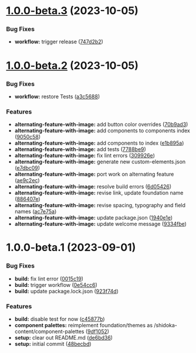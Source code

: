 # [1.0.0-beta.3](https://github.com/kyndryl-design-system/shidoka-content/compare/v1.0.0-beta.2...v1.0.0-beta.3) (2023-10-05)


### Bug Fixes

* **workflow:** trigger release ([747d2b2](https://github.com/kyndryl-design-system/shidoka-content/commit/747d2b277024ce1975845fb2531e7332afb52302))

# [1.0.0-beta.2](https://github.com/kyndryl-design-system/shidoka-content/compare/v1.0.0-beta.1...v1.0.0-beta.2) (2023-10-05)


### Bug Fixes

* **workflow:** restore Tests ([a3c5688](https://github.com/kyndryl-design-system/shidoka-content/commit/a3c5688af5c2643803887d3713f5b9b269b4ee69))


### Features

* **alternating-feature-with-image:** add button color overrides ([70b9ad3](https://github.com/kyndryl-design-system/shidoka-content/commit/70b9ad38014b4f3b9304582c06342e96ae2845c5))
* **alternating-feature-with-image:** add components to components index ([9050c58](https://github.com/kyndryl-design-system/shidoka-content/commit/9050c58209376753112acbdeae0c7e87197a00b0))
* **alternating-feature-with-image:** add components to index ([e1b895a](https://github.com/kyndryl-design-system/shidoka-content/commit/e1b895a67eaedd659418eec726080096baaba767))
* **alternating-feature-with-image:** add tests ([7788be9](https://github.com/kyndryl-design-system/shidoka-content/commit/7788be9577f3a55f66d8fe1395b932e93a76aeef))
* **alternating-feature-with-image:** fix lint errors ([309926e](https://github.com/kyndryl-design-system/shidoka-content/commit/309926e6b8eab0b302406303e804783e9bb6c9f5))
* **alternating-feature-with-image:** generate new custom-elements.json ([e7dbc09](https://github.com/kyndryl-design-system/shidoka-content/commit/e7dbc094fe6bf5810fa9629206172c4b7a8e317f))
* **alternating-feature-with-image:** port work on alternating feature ([ae9c2ec](https://github.com/kyndryl-design-system/shidoka-content/commit/ae9c2ecdd4b47280e9017501679c91a57da94b5c))
* **alternating-feature-with-image:** resolve build errors ([6d05426](https://github.com/kyndryl-design-system/shidoka-content/commit/6d054265a508f9d1941f3df04d804743059cc00e))
* **alternating-feature-with-image:** revise link, update foundation name ([886407e](https://github.com/kyndryl-design-system/shidoka-content/commit/886407e48c7d22fc12d46aedb475623d1ee289f6))
* **alternating-feature-with-image:** revise spacing, typography and field names ([ac7e75a](https://github.com/kyndryl-design-system/shidoka-content/commit/ac7e75aa1f8eaab3996cea11fa930ef921c73130))
* **alternating-feature-with-image:** update package.json ([1940e1e](https://github.com/kyndryl-design-system/shidoka-content/commit/1940e1e185cb964ce58d8af4fecada153c577963))
* **alternating-feature-with-image:** update welcome message ([9334fbe](https://github.com/kyndryl-design-system/shidoka-content/commit/9334fbe258ad9fdf7744cb1b8090babb91c7f2d3))

# 1.0.0-beta.1 (2023-09-01)


### Bug Fixes

* **build:** fix lint error ([0015c19](https://github.com/kyndryl-design-system/shidoka-content/commit/0015c199d7cb8a170005868d5bc8f2f48906b8ba))
* **build:** trigger workflow ([0e54cc6](https://github.com/kyndryl-design-system/shidoka-content/commit/0e54cc664101c6f633fcba641505b4ab8cc566e1))
* **build:** update package.lock.json ([923f74d](https://github.com/kyndryl-design-system/shidoka-content/commit/923f74d244539cd5cc743fd71f7ca92733f8050e))


### Features

* **build:** disable test for now ([c45877b](https://github.com/kyndryl-design-system/shidoka-content/commit/c45877b79fe200bc89d6d393d7749c05c658a513))
* **component palettes:** reimplement foundation/themes as /shidoka-content/component-palettes ([9df1052](https://github.com/kyndryl-design-system/shidoka-content/commit/9df105213c63ef6a9d5958c70ff8353f00f66571))
* **setup:** clear out README.md ([de6bd36](https://github.com/kyndryl-design-system/shidoka-content/commit/de6bd367ff9ed4e674c1eed6de13d5355d5ccaec))
* **setup:** initial commit ([48becbd](https://github.com/kyndryl-design-system/shidoka-content/commit/48becbddd8760f25a14a8e32c51d929a98b17225))
